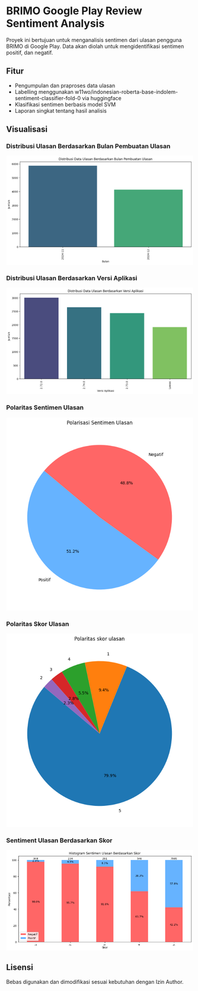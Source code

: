 # BRIMO Google Play Review Sentiment Analysis

Proyek ini bertujuan untuk menganalisis sentimen dari ulasan pengguna BRIMO di Google Play. Data akan diolah untuk mengidentifikasi sentimen positif, dan negatif.

## Fitur
- Pengumpulan dan praproses data ulasan
- Labelling menggunakan w11wo/indonesian-roberta-base-indolem-sentiment-classifier-fold-0 via huggingface
- Klasifikasi sentimen berbasis model SVM
- Laporan singkat tentang hasil analisis

## Visualisasi
### Distribusi Ulasan Berdasarkan Bulan Pembuatan Ulasan
![Distribusi Ulasan Berdasarkan Bulan Pembuatan Ulasan](figures/distribusi_ulasan_berdasarkan_bulan_pembuatan_ulasan.png)

### Distribusi Ulasan Berdasarkan Versi Aplikasi
![Distribusi Ulasan Berdasarkan Versi Aplikasi](figures/distribusi_ulasan_berdasarkan_versi_aplikasi.png)

### Polaritas Sentimen Ulasan
![Polaritas Sentimen Ulasan](figures/polaritas_sentimen_ulasan.png)

### Polaritas Skor Ulasan
![Polaritas Skor Ulasan](figures/polaritas_skor_ulasan.png)

### Sentiment Ulasan Berdasarkan Skor
![Sentiment Ulasan Berdasarkan Skor](figures/sentiment_ulasan_berdasarkan_skor.png)

## Lisensi
Bebas digunakan dan dimodifikasi sesuai kebutuhan dengan Izin Author.